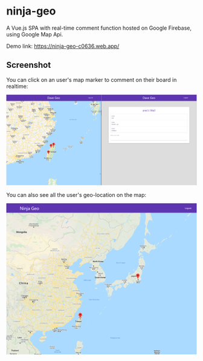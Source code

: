 # ninja-geo

A Vue.js SPA with real-time comment function hosted on Google Firebase, using Google Map Api.

Demo link: https://ninja-geo-c0636.web.app/

## Screenshot

You can click on an user's map marker to comment on their board in realtime:

![Screenshot1](./src/assets/ss1.png)

You can also see all the user's geo-location on the map:

![Screenshot2](./src/assets/ss2.png)
